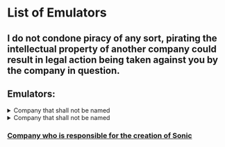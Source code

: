 # List of Emulators

## I do not condone piracy of any sort, pirating the intellectual property of another company could result in legal action being taken against you by the company in question.

## Emulators:
<details>
 
<summary>Company that shall not be named</summary>

- [3DS](https://github.com/Emulation-Resources/Emulation/blob/main/Company%20that%20shall%20not%20be%20named/3DS.md)
- [GB/GBC](https://github.com/Emulation-Resources/Emulation/blob/main/Company%20that%20shall%20not%20be%20named/GB%20%2B%20GBC.md)
- [GBA](https://github.com/Emulation-Resources/Emulation/blob/main/Company%20that%20shall%20not%20be%20named/GBA.md)
- [Gamecube](https://github.com/Emulation-Resources/Emulation/blob/main/Company%20that%20shall%20not%20be%20named/Gamecube.md)
- [N64](https://github.com/Emulation-Resources/Emulation/blob/main/Company%20that%20shall%20not%20be%20named/N64.md)
- [NDS](https://github.com/Emulation-Resources/Emulation/blob/main/Company%20that%20shall%20not%20be%20named/NDS.md)
- [NS](https://github.com/Emulation-Resources/Emulation/blob/main/Company%20that%20shall%20not%20be%20named/NS.md)
- [Wii U](https://github.com/Emulation-Resources/Emulation/blob/main/Company%20that%20shall%20not%20be%20named/Wii%20U.md)
- [Wii](https://github.com/Emulation-Resources/Emulation/blob/main/Company%20that%20shall%20not%20be%20named/Wii.md)
  
 </details>

<details>
 
<summary>Company that shall not be named</summary>

- [PS1](https://github.com/Emulation-Resources/Emulation/blob/main/Playstation/PS1.md)
- [PS2](https://github.com/Emulation-Resources/Emulation/blob/main/Playstation/PS2.md)
- [PS3](https://github.com/Emulation-Resources/Emulation/blob/main/Playstation/PS3.md)
- [PS4](https://github.com/Emulation-Resources/Emulation/blob/main/Playstation/PS4.md)
- [PSP](https://github.com/Emulation-Resources/Emulation/blob/main/Playstation/PSP.md)
- [PSVITA](https://github.com/Emulation-Resources/Emulation/blob/main/Playstation/PSVITA.md)
  
 </details>

### [Company who is responsible for the creation of Sonic](https://github.com/Emulation-Resources/Emulation/tree/main/Company%20who%20is%20responsible%20for%20the%20creation%20of%20Sonic)


